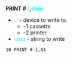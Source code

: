 **PRINT #<span style="color:#AAFFAA;">*d*</span>,<span style="color:#00FFFF;">*data*</span>**

- <span style="color:#AAFFAA;">*d*</span> - device to write to.  
  - -1 cassette
  - -2 printer
- <span style="color:#00FFFF;">data</span> - string to write

```ecb2
10 PRINT #-1,A$
```
